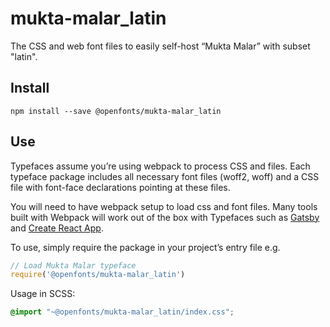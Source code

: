 
# mukta-malar_latin

The CSS and web font files to easily self-host “Mukta Malar” with subset "latin".

## Install

`npm install --save @openfonts/mukta-malar_latin`

## Use

Typefaces assume you’re using webpack to process CSS and files. Each typeface
package includes all necessary font files (woff2, woff) and a CSS file with
font-face declarations pointing at these files.

You will need to have webpack setup to load css and font files. Many tools built
with Webpack will work out of the box with Typefaces such as [Gatsby](https://github.com/gatsbyjs/gatsby)
and [Create React App](https://github.com/facebookincubator/create-react-app).

To use, simply require the package in your project’s entry file e.g.

```javascript
// Load Mukta Malar typeface
require('@openfonts/mukta-malar_latin')
```

Usage in SCSS:
```scss
@import "~@openfonts/mukta-malar_latin/index.css";
```
